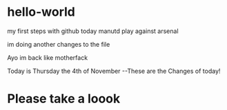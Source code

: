 # hello-world

my first steps with github
today manutd play against arsenal

im doing another changes to the file

Ayo im back like motherfack


Today is Thursday the 4th of November
--These are the Changes of today!
# Please take a loook
